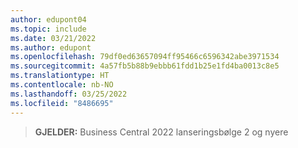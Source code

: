 ```yaml
---
author: edupont04
ms.topic: include
ms.date: 03/21/2022
ms.author: edupont
ms.openlocfilehash: 79df0ed63657094ff95466c6596342abe3971534
ms.sourcegitcommit: 4a57fb5b88b9ebbb61fdd1b25e1fd4ba0013c8e5
ms.translationtype: HT
ms.contentlocale: nb-NO
ms.lasthandoff: 03/25/2022
ms.locfileid: "8486695"
---
```

> **GJELDER:** Business Central 2022 lanseringsbølge 2 og nyere